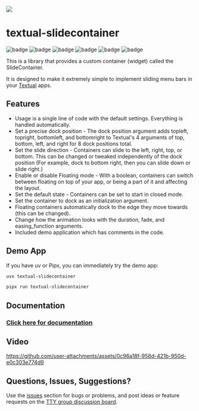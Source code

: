 <picture>
  <source media="(prefers-color-scheme: dark)" srcset="https://github.com/user-attachments/assets/6cf8667e-cb64-435d-9c8e-67b3acb0e072">
  <img src="https://github.com/user-attachments/assets/c424f213-8fa8-4a97-9f0f-6d1fefdfd183">
</picture>

# textual-slidecontainer

![badge](https://img.shields.io/badge/linted-Ruff-blue?style=for-the-badge&logo=ruff)
![badge](https://img.shields.io/badge/formatted-black-black?style=for-the-badge)
![badge](https://img.shields.io/badge/type_checked-MyPy_(strict)-blue?style=for-the-badge&logo=python)
![badge](https://img.shields.io/badge/Type_checked-Pyright_(strict)-blue?style=for-the-badge&logo=python)
![badge](https://img.shields.io/badge/license-MIT-blue?style=for-the-badge)
![badge](https://img.shields.io/badge/framework-Textual-blue?style=for-the-badge)

This is a library that provides a custom container (widget) called the SlideContainer.

It is designed to make it extremely simple to implement sliding menu bars in your [Textual](https://github.com/Textualize/textual) apps.

## Features

- Usage is a single line of code with the default settings. Everything is handled automatically.
- Set a precise dock position - The dock position argument adds topleft, topright, bottomleft, and bottomright to Textual's 4 arguments of top, bottom, left, and right for 8 dock positions total.
- Set the slide direction - Containers can slide to the left, right, top, or bottom. This can be changed or tweaked independently of the dock position (For example, dock to bottom right, then you can slide down or slide right.)
- Enable or disable Floating mode - With a boolean, containers can switch between floating on top of your app, or being a part of it and affecting the layout.
- Set the default state - Containers can be set to start in closed mode.
- Set the container to dock as an initialization argument.
- Floating containers automatically dock to the edge they move towards (this can be changed).
- Change how the animation looks with the duration, fade, and easing_function arguments.
- Included demo application which has comments in the code.

## Demo App

If you have uv or Pipx, you can immediately try the demo app:

```sh
uvx textual-slidecontainer
```

```sh
pipx run textual-slidecontainer
```

## Documentation

### [Click here for documentation](https://edward-jazzhands.github.io/libraries/textual-slidecontainer/docs/)

## Video

https://github.com/user-attachments/assets/0c96a18f-958d-421b-950d-e0c303e774d9

## Questions, Issues, Suggestions?

Use the [issues](https://github.com/edward-jazzhands/textual-slidecontainer/issues) section for bugs or problems, and post ideas or feature requests on the [TTY group discussion board](https://github.com/orgs/ttygroup/discussions).
